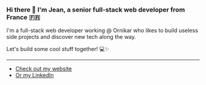 ### Hi there 👋 I'm Jean, a senior full-stack web developer from France 🇫🇷

I'm a full-stack web developer working @ Ornikar who likes to build useless side projects and discover new tech along the way.

Let's build some cool stuff together! 💻✨

---

- [Check out my website](https://jeanrobertou.com/)
- [Or my LinkedIn](https://www.linkedin.com/in/robertoujean/)


<!--
**jean1591/jean1591** is a ✨ _special_ ✨ repository because its `README.md` (this file) appears on your GitHub profile.

Here are some ideas to get you started:

- 🔭 I’m currently working on ...
- 🌱 I’m currently learning ...
- 👯 I’m looking to collaborate on ...
- 🤔 I’m looking for help with ...
- 💬 Ask me about ...
- 📫 How to reach me: ...
- 😄 Pronouns: ...
- ⚡ Fun fact: ...
-->
